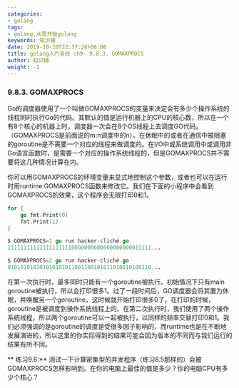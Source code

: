 ```yaml
---
categories:
- golang
tags:
- golang,从零开始golang  
keywords: 知识铺
date: 2019-10-20T22:37:28+08:00
title: golang入门圣经 ch9- 9.8.3. GOMAXPROCS
author: 知识铺
weight: -1
---
```


### 9.8.3. GOMAXPROCS

Go的调度器使用了一个叫做GOMAXPROCS的变量来决定会有多少个操作系统的线程同时执行Go的代码。其默认的值是运行机器上的CPU的核心数，所以在一个有8个核心的机器上时，调度器一次会在8个OS线程上去调度GO代码。（GOMAXPROCS是前面说的m:n调度中的n）。在休眠中的或者在通信中被阻塞的goroutine是不需要一个对应的线程来做调度的。在I/O中或系统调用中或调用非Go语言函数时，是需要一个对应的操作系统线程的，但是GOMAXPROCS并不需要将这几种情况计算在内。

你可以用GOMAXPROCS的环境变量来显式地控制这个参数，或者也可以在运行时用runtime.GOMAXPROCS函数来修改它。我们在下面的小程序中会看到GOMAXPROCS的效果，这个程序会无限打印0和1。


```go
for {
	go fmt.Print(0)
	fmt.Print(1)
}

$ GOMAXPROCS=1 go run hacker-cliché.go
111111111111111111110000000000000000000011111...

$ GOMAXPROCS=2 go run hacker-cliché.go
010101010101010101011001100101011010010100110...
```

在第一次执行时，最多同时只能有一个goroutine被执行。初始情况下只有main goroutine被执行，所以会打印很多1。过了一段时间后，GO调度器会将其置为休眠，并唤醒另一个goroutine，这时候就开始打印很多0了，在打印的时候，goroutine是被调度到操作系统线程上的。在第二次执行时，我们使用了两个操作系统线程，所以两个goroutine可以一起被执行，以同样的频率交替打印0和1。我们必须强调的是goroutine的调度是受很多因子影响的，而runtime也是在不断地发展演进的，所以这里的你实际得到的结果可能会因为版本的不同而与我们运行的结果有所不同。

** 练习9.6:** 测试一下计算密集型的并发程序（练习8.5那样的）会被GOMAXPROCS怎样影响到。在你的电脑上最佳的值是多少？你的电脑CPU有多少个核心？
